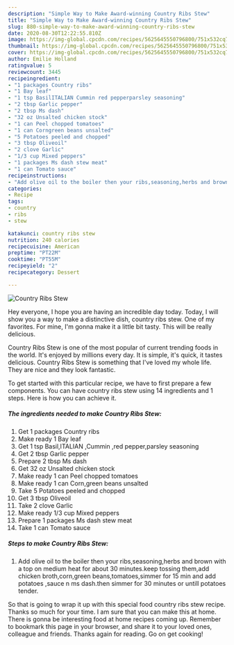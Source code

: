 ```yaml
---
description: "Simple Way to Make Award-winning Country Ribs Stew"
title: "Simple Way to Make Award-winning Country Ribs Stew"
slug: 880-simple-way-to-make-award-winning-country-ribs-stew
date: 2020-08-30T12:22:55.810Z
image: https://img-global.cpcdn.com/recipes/5625645550796800/751x532cq70/country-ribs-stew-recipe-main-photo.jpg
thumbnail: https://img-global.cpcdn.com/recipes/5625645550796800/751x532cq70/country-ribs-stew-recipe-main-photo.jpg
cover: https://img-global.cpcdn.com/recipes/5625645550796800/751x532cq70/country-ribs-stew-recipe-main-photo.jpg
author: Emilie Holland
ratingvalue: 5
reviewcount: 3445
recipeingredient:
- "1 packages Country ribs"
- "1 Bay leaf"
- "1 tsp BasilITALIAN Cummin red pepperparsley seasoning"
- "2 tbsp Garlic pepper"
- "2 tbsp Ms dash"
- "32 oz Unsalted chicken stock"
- "1 can Peel chopped tomatoes"
- "1 can Corngreen beans unsalted"
- "5 Potatoes peeled and chopped"
- "3 tbsp Oliveoil"
- "2 clove Garlic"
- "1/3 cup Mixed peppers"
- "1 packages Ms dash stew meat"
- "1 can Tomato sauce"
recipeinstructions:
- "Add olive oil to the boiler then your ribs,seasoning,herbs and brown with a top on medium heat for about 30 minutes.keep tossing them,add chicken broth,corn,green beans,tomatoes,simmer for 15 min and add potatoes ,sauce n ms dash.then simmer for 30 minutes or untill potatoes tender."
categories:
- Recipe
tags:
- country
- ribs
- stew

katakunci: country ribs stew 
nutrition: 240 calories
recipecuisine: American
preptime: "PT22M"
cooktime: "PT55M"
recipeyield: "2"
recipecategory: Dessert

---
```



![Country Ribs Stew](https://img-global.cpcdn.com/recipes/5625645550796800/751x532cq70/country-ribs-stew-recipe-main-photo.jpg)

Hey everyone, I hope you are having an incredible day today. Today, I will show you a way to make a distinctive dish, country ribs stew. One of my favorites. For mine, I'm gonna make it a little bit tasty. This will be really delicious.

Country Ribs Stew is one of the most popular of current trending foods in the world. It's enjoyed by millions every day. It is simple, it's quick, it tastes delicious. Country Ribs Stew is something that I've loved my whole life. They are nice and they look fantastic.




To get started with this particular recipe, we have to first prepare a few components. You can have country ribs stew using 14 ingredients and 1 steps. Here is how you can achieve it.

<!--inarticleads1-->

##### The ingredients needed to make Country Ribs Stew:

1. Get 1 packages Country ribs
1. Make ready 1 Bay leaf
1. Get 1 tsp Basil,ITALIAN ,Cummin ,red pepper,parsley seasoning
1. Get 2 tbsp Garlic pepper
1. Prepare 2 tbsp Ms dash
1. Get 32 oz Unsalted chicken stock
1. Make ready 1 can Peel chopped tomatoes
1. Make ready 1 can Corn,green beans unsalted
1. Take 5 Potatoes peeled and chopped
1. Get 3 tbsp Oliveoil
1. Take 2 clove Garlic
1. Make ready 1/3 cup Mixed peppers
1. Prepare 1 packages Ms dash stew meat
1. Take 1 can Tomato sauce




<!--inarticleads2-->

##### Steps to make Country Ribs Stew:

1. Add olive oil to the boiler then your ribs,seasoning,herbs and brown with a top on medium heat for about 30 minutes.keep tossing them,add chicken broth,corn,green beans,tomatoes,simmer for 15 min and add potatoes ,sauce n ms dash.then simmer for 30 minutes or untill potatoes tender.




So that is going to wrap it up with this special food country ribs stew recipe. Thanks so much for your time. I am sure that you can make this at home. There is gonna be interesting food at home recipes coming up. Remember to bookmark this page in your browser, and share it to your loved ones, colleague and friends. Thanks again for reading. Go on get cooking!
